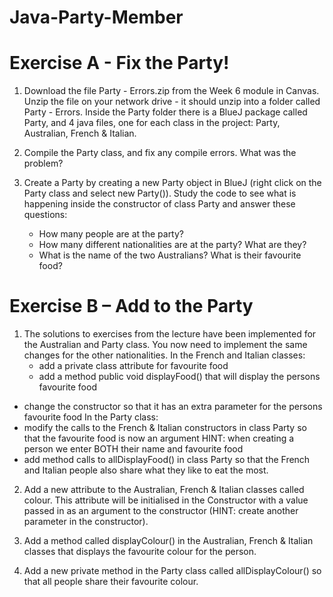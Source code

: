 # Java-Party-Member

# Exercise A - Fix the Party!

1. Download the file Party - Errors.zip from the Week 6 module in Canvas.  Unzip the file on your network drive - it should unzip into a folder called Party - Errors.
Inside the Party folder there is a BlueJ package called Party, and 4 java files, one for each class in the project: Party, Australian, French & Italian.

2.  Compile the Party class, and fix any compile errors. What was the problem?
3. Create a Party by creating a new Party object in BlueJ (right click on the Party class and select new Party()).  Study the code to see what is happening inside the constructor of class Party and answer these questions:
	- How many people are at the party?
	- How many different nationalities are at the party? What are they?
	- What is the name of the two Australians? What is their favourite food?

# Exercise B – Add to the Party

1. The solutions to exercises from the lecture have been implemented for the Australian and Party class.  You now need to implement the same changes for the other nationalities.
In the French and Italian classes:
	-  add a private class attribute for favourite food
	- add a method public void displayFood() that will display the persons favourite food
-  change the constructor so that it has an extra parameter for the persons favourite food
In the Party class:
-  modify the calls to the French & Italian constructors in class Party so that the favourite food is now an argument HINT: when creating a person we enter BOTH their name and favourite food
-  add method calls to allDisplayFood() in class Party so that the French and Italian people also share what they like to eat the most.	

2. Add a new attribute to the Australian, French & Italian classes called colour. This attribute will be initialised in the Constructor with a value passed in as an argument to the constructor (HINT: create another parameter in the constructor).

3. Add a method called displayColour() in the Australian, French & Italian classes that displays the favourite colour for the person. 

4. Add a new private method in the Party class called allDisplayColour() so that all people share their favourite colour.
